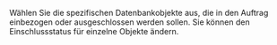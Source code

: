 Wählen Sie die spezifischen Datenbankobjekte aus, die in den Auftrag einbezogen oder ausgeschlossen werden sollen. Sie können den Einschlussstatus für einzelne Objekte ändern.
